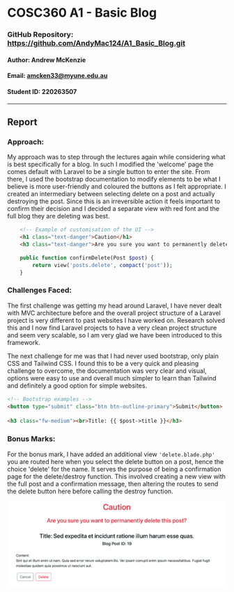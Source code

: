 # COSC360 A1 - Basic Blog

### GitHub Repository: https://github.com/AndyMac124/A1_Basic_Blog.git

#### Author: Andrew McKenzie
#### Email: amcken33@myune.edu.au  
#### Student ID: 220263507

---

## Report

### Approach:
My approach was to step through the lectures again while considering what is best
specifically for a blog. In such I modified the 'welcome' page the comes default with Laravel
to be a single button to enter the site. From there, I used the bootstrap documentation to modify 
elements to be what I believe is more user-friendly and coloured the buttons as I felt appropriate.
I created an intermediary between selecting delete on a post and actually destroying the post. Since this is an
irreversible action it feels important to confirm their decision and I decided a separate view with
red font and the full blog they are deleting was best.

```html
    <!-- Example of customisation of the UI -->
    <h1 class="text-danger">Caution</h1>
    <h3 class="text-danger">Are you sure you want to permanently delete this post?</h3>
```

```php
    public function confirmDelete(Post $post) {
        return view('posts.delete', compact('post'));
    }
```

### Challenges Faced:
The first challenge was getting my head around Laravel, I have never dealt with MVC architecture before
and the overall project structure of a Laravel project is very different to past websites I have worked on.
Research solved this and I now find Laravel projects to have a very clean project structure and seem very scalable,
so I am very glad we have been introduced to this framework.

The next challenge for me was that I had never used bootstrap, only plain CSS and Tailwind CSS. I found this to be 
a very quick and pleasing challenge to overcome, the documentation was very clear and visual, options were easy to use
and overall much simpler to learn than Tailwind and definitely a good option for simple websites.

```html
<!-- Bootstrap examples -->
<button type="submit" class="btn btn-outline-primary">Submit</button>

<h3 class="fw-medium"><br>Title: {{ $post->title }}</h3>
```

### Bonus Marks:
For the bonus mark, I have added an additional view `'delete.blade.php'` you are routed here when you 
select the delete button on a post, hence the choice 'delete' for the name.
It serves the purpose of being a confirmation page for the delete/destroy function.
This involved creating a new view with the full post and a confirmation message, then altering the routes
to send the delete button here before calling the destroy function.

![img.png](deleteConfirmationImage.png)
